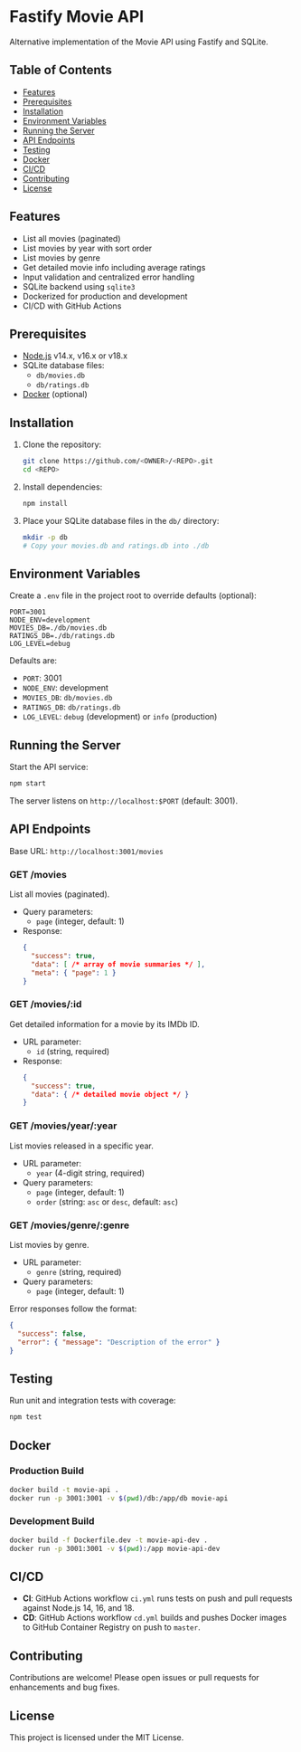 # Fastify Movie API

Alternative implementation of the Movie API using Fastify and SQLite.

## Table of Contents
- [Features](#features)
- [Prerequisites](#prerequisites)
- [Installation](#installation)
- [Environment Variables](#environment-variables)
- [Running the Server](#running-the-server)
- [API Endpoints](#api-endpoints)
- [Testing](#testing)
- [Docker](#docker)
- [CI/CD](#cicd)
- [Contributing](#contributing)
- [License](#license)

## Features
- List all movies (paginated)
- List movies by year with sort order
- List movies by genre
- Get detailed movie info including average ratings
- Input validation and centralized error handling
- SQLite backend using `sqlite3`
- Dockerized for production and development
- CI/CD with GitHub Actions

## Prerequisites
- [Node.js](https://nodejs.org/) v14.x, v16.x or v18.x
- SQLite database files:
  - `db/movies.db`
  - `db/ratings.db`
- [Docker](https://www.docker.com/) (optional)

## Installation
1. Clone the repository:
   ```bash
   git clone https://github.com/<OWNER>/<REPO>.git
   cd <REPO>
   ```
2. Install dependencies:
   ```bash
   npm install
   ```
3. Place your SQLite database files in the `db/` directory:
   ```bash
   mkdir -p db
   # Copy your movies.db and ratings.db into ./db
   ```

## Environment Variables
Create a `.env` file in the project root to override defaults (optional):
```
PORT=3001
NODE_ENV=development
MOVIES_DB=./db/movies.db
RATINGS_DB=./db/ratings.db
LOG_LEVEL=debug
```
Defaults are:
- `PORT`: 3001
- `NODE_ENV`: development
- `MOVIES_DB`: `db/movies.db`
- `RATINGS_DB`: `db/ratings.db`
- `LOG_LEVEL`: `debug` (development) or `info` (production)

## Running the Server
Start the API service:
```bash
npm start
```
The server listens on `http://localhost:$PORT` (default: 3001).

## API Endpoints
Base URL: `http://localhost:3001/movies`

### GET /movies
List all movies (paginated).
- Query parameters:
  - `page` (integer, default: 1)
- Response:
  ```json
  {
    "success": true,
    "data": [ /* array of movie summaries */ ],
    "meta": { "page": 1 }
  }
  ```

### GET /movies/:id
Get detailed information for a movie by its IMDb ID.
- URL parameter:
  - `id` (string, required)
- Response:
  ```json
  {
    "success": true,
    "data": { /* detailed movie object */ }
  }
  ```

### GET /movies/year/:year
List movies released in a specific year.
- URL parameter:
  - `year` (4-digit string, required)
- Query parameters:
  - `page` (integer, default: 1)
  - `order` (string: `asc` or `desc`, default: `asc`)

### GET /movies/genre/:genre
List movies by genre.
- URL parameter:
  - `genre` (string, required)
- Query parameters:
  - `page` (integer, default: 1)

Error responses follow the format:
```json
{
  "success": false,
  "error": { "message": "Description of the error" }
}
```

## Testing
Run unit and integration tests with coverage:
```bash
npm test
```

## Docker
### Production Build
```bash
docker build -t movie-api .
docker run -p 3001:3001 -v $(pwd)/db:/app/db movie-api
```

### Development Build
```bash
docker build -f Dockerfile.dev -t movie-api-dev .
docker run -p 3001:3001 -v $(pwd):/app movie-api-dev
```

## CI/CD
- **CI**: GitHub Actions workflow `ci.yml` runs tests on push and pull requests against Node.js 14, 16, and 18.
- **CD**: GitHub Actions workflow `cd.yml` builds and pushes Docker images to GitHub Container Registry on push to `master`.

## Contributing
Contributions are welcome! Please open issues or pull requests for enhancements and bug fixes.

## License
This project is licensed under the MIT License.